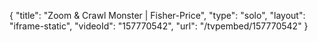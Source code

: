 {
    "title": "Zoom & Crawl Monster | Fisher-Price",
    "type": "solo",
    "layout": "iframe-static",
    "videoId": "157770542",
    "url": "\/tvpembed\/157770542"
}